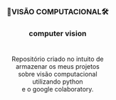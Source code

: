 <div align = center>
<h3>🤖VISÃO COMPUTACIONAL🛠<h3> 
<p>computer vision<p>
</div>

# 
  
<div align = center>
Repositório criado no intuito de<br> armazenar os meus projetos<br> sobre visão computacional<br> utilizando python <br> e o google colaboratory.
</div>  
